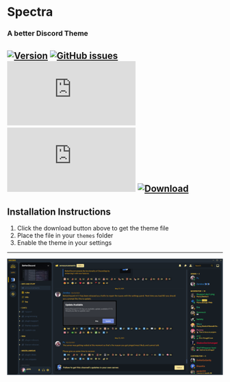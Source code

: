 # Spectra
### A better Discord Theme
[![Version](https://img.shields.io/badge/Version-1.0-fdc91e.svg)](https://shields.io/)
[![GitHub issues](https://img.shields.io/github/issues/PixelMelt/Spectra.svg)](https://GitHub.com/PixelMelt/Spectra/issues/)
[![File Size](https://badge-size.herokuapp.com/p0rtL6/spectra/master/src/spectrafull.css)](https://github.com/Naereen/StrapDown.js/blob/master/strapdown.min.js)
[![Only 32 Kb](https://badge-size.herokuapp.com/Naereen/StrapDown.js/master/strapdown.min.js)](https://github.com/Naereen/StrapDown.js/blob/master/strapdown.min.js)
[![Download](https://img.shields.io/badge/Download--lime.svg)](https://downgit.github.io/#/home?url=https://github.com/PixelMelt/Spectra/blob/main/spectra.theme.css)
---
## Installation Instructions ##
1. Click the download button above to get the theme file
2. Place the file in your ``themes`` folder
3. Enable the theme in your settings
---
![Preview](/assets/Template.png)

